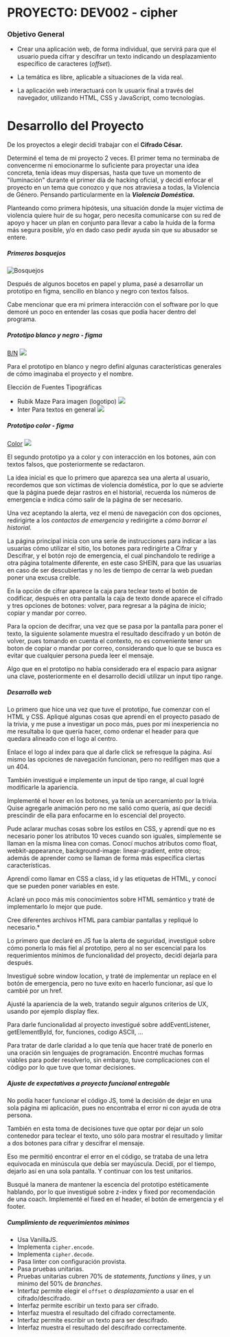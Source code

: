 # PROYECTO: DEV002 - cipher

### Objetivo General

- Crear una aplicación web, de forma individual, que servirá para que el usuario pueda cifrar y descifrar un texto indicando un desplazamiento específico de caracteres (_offset_).

- La temática es libre, aplicable a situaciones de la vida real.

- La aplicación web interactuará con lx usuarix final a través del navegador, utilizando HTML, CSS y JavaScript, como tecnologías.

# Desarrollo del Proyecto

De los proyectos a elegir decidí trabajar con el **Cifrado César.**

Determiné el tema de mi proyecto 2 veces. El primer tema no terminaba de convencerme ni emocionarme lo suficiente para proyectar una idea concreta, tenía ideas muy dispersas, hasta que tuve un momento de "iluminación" durante el primer día de hacking oficial, y decidí enfocar el proyecto en un tema que conozco y que nos atraviesa a todas, la Violencia de Género. Pensando particularmente en la  ***Violencia Doméstica.***

Planteando como primera hipótesis, una situación donde la mujer víctima de violencia quiere huir de su hogar, pero necesita comunicarse con su red de apoyo y hacer un plan en conjunto para llevar a cabo la huida de la forma más segura posible, y/o en dado caso pedir ayuda sin que su abusador se entere.

#####  Primeros bosquejos

![](https://github.com/saamcruzzr/DEV002-cipher/blob/main/src/img%20readme/inicial.jpeg "Bosquejos")

Después de algunos bocetos en papel y pluma, pasé a desarrollar un prototipo en figma, sencillo en blanco y negro con textos falsos.

Cabe mencionar que era mi primera interacción con el software por lo que demoré un poco en entender las cosas que podía hacer dentro del programa.

#####  Prototipo blanco y negro - figma

[B/N](https://www.figma.com/proto/eKPJwxCksMqNQW2Cv0VSr6/PROTOTIPO-BN?page-id=0%3A1&node-id=1%3A3&viewport=102%2C419%2C0.11&scaling=min-zoom)
![](https://github.com/saamcruzzr/DEV002-cipher/blob/main/src/img%20readme/PROTOTIPO-BN/PROTOTIPO%20BN_pages-to-jpg-0002.jpg)

Para el prototipo en blanco y negro definí algunas características generales de cómo imaginaba el proyecto y el nombre.

Elección de Fuentes Tipográficas
- Rubik Maze
Para imagen (logotipo)
![](https://github.com/saamcruzzr/DEV002-cipher/blob/main/src/img%20readme/rubick-maze.jpg)
- Inter
Para textos en general
![](https://github.com/saamcruzzr/DEV002-cipher/blob/main/src/img%20readme/inter.jpg)
#####  Prototipo color - figma

[Color](https://www.figma.com/proto/qWGaTRWjfUoZXP18C5hMtK/PROTOTIPO-COLOR?page-id=0%3A1&node-id=1%3A3&viewport=170%2C343%2C0.06&scaling=scale-down&starting-point-node-id=1%3A3 "Figma Color")
![](https://github.com/saamcruzzr/DEV002-cipher/blob/main/src/img%20readme/PROTOTIPO-COLOR/PROTOTIPO%20COLOR_pages-to-jpg-0002.jpg)

El segundo prototipo ya a color y con interacción en los botones, aún con textos falsos, que posteriormente se redactaron.

La idea inicial es que lo primero que aparezca sea una alerta al usuario, recordemos que son víctimas de violencia doméstica, por lo que se advierte que la página puede dejar rastros en el historial, recuerda los números de emergencia e indica cómo salir de la página de ser necesario.

Una vez aceptando la alerta, vez el menú de navegación con dos opciones, redirigirte a los *contactos de emergencia* y redirigirte a *cómo borrar el historial.*

La página principal inicia con una serie de instrucciones para indicar a las usuarias cómo utilizar el sitio, los botones para redirigirte a Cifrar y Descifrar, y el botón rojo de emergencia, el cual pinchandolo te redirige a otra página totalmente diferente, en este caso SHEIN, para que las usuarias en caso de ser descubiertas y no les de tiempo de cerrar la web puedan poner una excusa creíble.

En la opción de cifrar aparece la caja para teclear texto el botón de codificar, después en otra pantalla la caja de texto donde aparece el cifrado y tres opciones de botones: volver, para regresar a la página de inicio; copiar y mandar por correo.

Para la opcion de decifrar, una vez que se pasa por la pantalla para poner el texto, la siguiente solamente muestra el resultado descifrado y un botón de volver, pues tomando en cuenta el contexto, no es conveniente tener un boton de copiar o mandar por correo, considerando que lo que se busca es evitar que cualquier persona pueda leer el mensaje.

Algo que en el prototipo no había considerado era el espacio para asignar una clave, posteriormente en el desarrollo decidí utilizar un input tipo range.

##### Desarrollo web

Lo primero que hice una vez que tuve el prototipo, fue comenzar con el HTML y CSS.
Apliqué algunas cosas que aprendí en el proyecto pasado de la trivia, y me puse a investigar un poco más, pues por mi inexperiencia no me resultaba lo que quería hacer, como ordenar el header para que quedara alineado con el logo al centro.

Enlace el logo al index para que al darle click se refresque la página. Así mismo las opciones de navegación funcionan, pero no redifigen mas que a un 404.

También investigué e implemente un input de tipo range, al cual logré modificarle la apariencia.

Implementé el hover en los botones, ya tenía un acercamiento por la trivia. Quise agregarle animación pero no me salió como quería, así que decidí prescindir de ella para enfocarme en lo escencial del proyecto. 

Pude aclarar muchas cosas sobre los estilos en CSS, y aprendí que no es necesario poner los atributos 10 veces cuando son iguales, simplemente se llaman en la misma línea con comas. Conocí muchos atributos como float, webkit-appearance, background-image: linear-gradient, entre otros; además de aprender como se llaman de forma más específica ciertas características.

Aprendí como llamar en CSS a class, id y las etiquetas de HTML, y conocí que se pueden poner variables en este.

Aclaré un poco más mis conocimientos sobre HTML semántico y traté de implementarlo lo mejor que pude.

Cree diferentes archivos HTML para cambiar pantallas y repliqué lo necesario.*

Lo primero que declaré en JS fue la alerta de seguridad, investigué sobre cómo ponerla lo más fiel al prototipo, pero al no ser escencial para los requerimientos mínimos de funcionalidad del proyecto, decidí dejarla para después. 

Investigué sobre window location, y traté de implementar un replace en el botón de emergencia, pero no tuve exito en hacerlo funcionar, así que lo cambié por un href.

Ajusté la apariencia de la web, tratando seguir algunos criterios de UX, usando por ejemplo display flex.

Para darle funcionalidad al proyecto investigué sobre addEventListener, getElementById, for, funciones, codigo ASCII, ...

Para tratar de darle claridad a lo que tenía que hacer traté de ponerlo en una oración sin lenguajes de programación. Encontré muchas formas viables para poder resolverlo, sin embargo, tuve complicaciones con el código por lo que tuve que tomar decisiones.

#####  Ajuste de expectativas a proyecto funcional entregable

No podía hacer funcionar el código JS, tomé la decisión de dejar en una sola página mi aplicación, pues no encontraba el error ni con ayuda de otra persona.

También en esta toma de decisiones tuve que optar por dejar un solo contenedor para teclear el texto, uno sólo para mostrar el resultado y limitar a dos botones para cifrar y descifrar el mensaje. 

Eso me permitió encontrar el error en el código, se trataba de una letra equivocada en minúscula que debía ser mayúscula. 
Decidí, por el tiempo, dejarlo así en una sola pantalla. Y continuar con los test unitarios.

Busqué la manera de mantener la escencia del prototipo estéticamente hablando, por lo que investigué sobre z-index y fixed por recomendación de una coach. Implementé el fixed en el header, el botón de emergencia y el footer.

##### Cumplimiento de requerimientos mínimos

- Usa VanillaJS.
- Implementa `cipher.encode`.
- Implementa `cipher.decode`.
- Pasa linter con configuración provista.
- Pasa pruebas unitarias.
- Pruebas unitarias cubren 70% de _statements_, _functions_ y _lines_, y un mínimo del 50% de _branches_.
- Interfaz permite elegir el `offset` o _desplazamiento_ a usar en el cifrado/descifrado.
- Interfaz permite escribir un texto para ser cifrado.
- Interfaz muestra el resultado del cifrado correctamente.
- Interfaz permite escribir un texto para ser descifrado.
- Interfaz muestra el resultado del descifrado correctamente.
